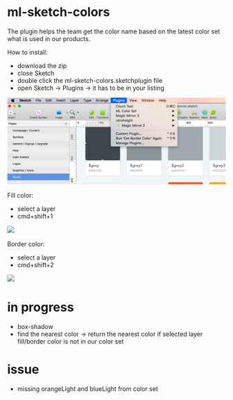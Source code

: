 # ml-sketch-colors
The plugin helps the team get the color name based on the latest color set what is used in our products.
 
How to install: 
- download the zip
- close Sketch
- double click the ml-sketch-colors.sketchplugin file
- open Sketch -> Plugins -> it has to be in your listing
  
![](/img/plugingList.png)  

Fill color: 
  - select a layer
  - cmd+shift+1
  
![](/img/fillColor.png=300x200)
  
Border color: 
  - select a layer
  - cmd+shift+2
  
![](/img/borderColor.png=300x200)

# in progress

- box-shadow
- find the nearest color -> return the nearest color if selected layer fill/border color is not in our color set

# issue

- missing orangeLight and blueLight from color set

